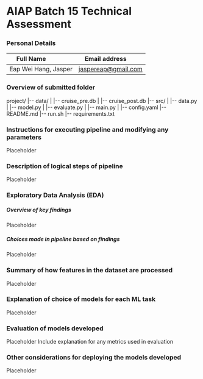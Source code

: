 # AIAP Batch 15 Technical Assessment
### Personal Details
| Full Name            | Email address       |
| ---------------------| ------------------- |
| Eap Wei Hang, Jasper | jaspereap@gmail.com |

### Overview of submitted folder
project/
|-- data/
|   |-- cruise_pre.db
|   |-- cruise_post.db
|-- src/
|   |-- data.py
|   |-- model.py
|   |-- evaluate.py
|   |-- main.py
|   |-- config.yaml
|-- README.md
|-- run.sh
|-- requirements.txt


### Instructions for executing pipeline and modifying any parameters
Placeholder

### Description of logical steps of pipeline
Placeholder

### Exploratory Data Analysis (EDA)
##### Overview of key findings
Placeholder
##### Choices made in pipeline based on findings
Placeholder

### Summary of how features in the dataset are processed
Placeholder

### Explanation of choice of models for each ML task
Placeholder

### Evaluation of models developed
Placeholder
Include explanation for any metrics used in evaluation

### Other considerations for deploying the models developed
Placeholder